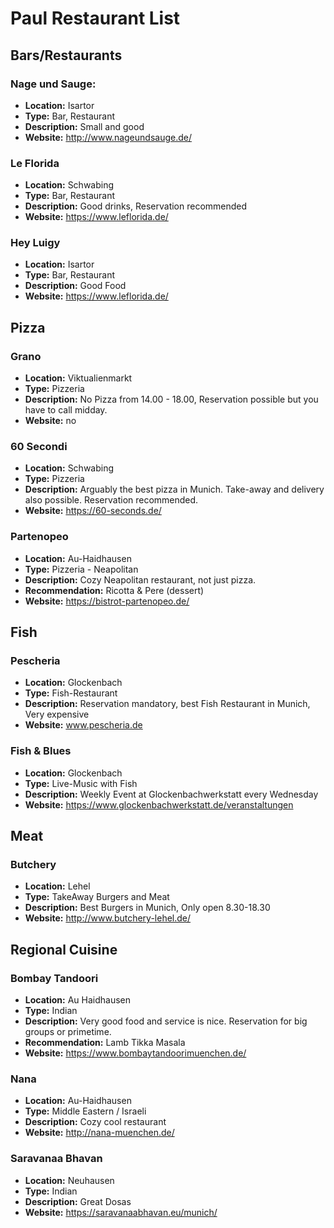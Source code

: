 # Paul Restaurant List

## Bars/Restaurants

### Nage und Sauge:
- **Location:** Isartor
- **Type:** Bar, Restaurant
- **Description:** Small and good
- **Website:** http://www.nageundsauge.de/

### Le Florida
- **Location:** Schwabing
- **Type:** Bar, Restaurant
- **Description:** Good drinks, Reservation recommended 
- **Website:** https://www.leflorida.de/

### Hey Luigy
- **Location:** Isartor
- **Type:** Bar, Restaurant
- **Description:** Good Food
- **Website:** https://www.leflorida.de/

## Pizza

### Grano
- **Location:** Viktualienmarkt
- **Type:** Pizzeria
- **Description:** No Pizza from 14.00 - 18.00, Reservation possible but you have to call midday.
- **Website:** no

### 60 Secondi
- **Location:** Schwabing
- **Type:** Pizzeria
- **Description:** Arguably the best pizza in Munich. Take-away and delivery also possible. Reservation recommended. 
- **Website:** https://60-seconds.de/

### Partenopeo
- **Location:** Au-Haidhausen
- **Type:** Pizzeria - Neapolitan
- **Description:** Cozy Neapolitan restaurant, not just pizza.
- **Recommendation:** Ricotta & Pere (dessert) 
- **Website:** https://bistrot-partenopeo.de/

## Fish

### Pescheria
- **Location:** Glockenbach
- **Type:** Fish-Restaurant
- **Description:** Reservation mandatory, best Fish Restaurant in Munich, Very expensive
- **Website:** www.pescheria.de

### Fish & Blues
- **Location:** Glockenbach
- **Type:** Live-Music with Fish
- **Description:** Weekly Event at Glockenbachwerkstatt every Wednesday
- **Website:** https://www.glockenbachwerkstatt.de/veranstaltungen

## Meat

### Butchery
- **Location:** Lehel
- **Type:** TakeAway Burgers and Meat
- **Description:** Best Burgers in Munich, Only open 8.30-18.30
- **Website:** http://www.butchery-lehel.de/

## Regional Cuisine

### Bombay Tandoori
- **Location:** Au Haidhausen
- **Type:** Indian
- **Description:** Very good food and service is nice. Reservation for big groups or primetime.
- **Recommendation:** Lamb Tikka Masala
- **Website:** https://www.bombaytandoorimuenchen.de/

### Nana
- **Location:** Au-Haidhausen
- **Type:** Middle Eastern / Israeli
- **Description:** Cozy cool restaurant
- **Website:** http://nana-muenchen.de/

### Saravanaa Bhavan
- **Location:** Neuhausen
- **Type:** Indian
- **Description:** Great Dosas
- **Website:** https://saravanaabhavan.eu/munich/

